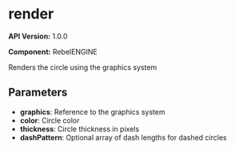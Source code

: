 # render

**API Version:** 1.0.0

**Component:** RebelENGINE

Renders the circle using the graphics system

## Parameters

- **graphics**: Reference to the graphics system
- **color**: Circle color
- **thickness**: Circle thickness in pixels
- **dashPattern**: Optional array of dash lengths for dashed circles

